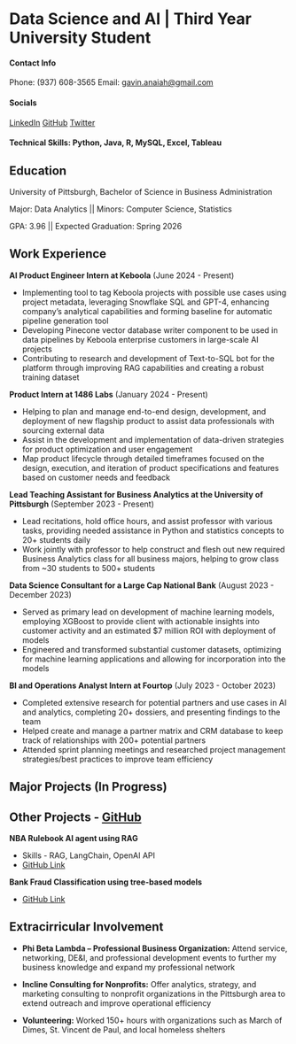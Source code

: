 # Data Science and AI | Third Year University Student

#### Contact Info
Phone: (937) 608-3565
Email: gavin.anaiah@gmail.com

#### Socials
[LinkedIn](https://www.linkedin.com/in/gavinpryor/)
[GitHub](https://github.com/gavinpryor)
[Twitter](https://twitter.com/gavinapryor)

#### Technical Skills: Python, Java, R, MySQL, Excel, Tableau

## Education
University of Pittsburgh, Bachelor of Science in Business Administration

Major: Data Analytics      ||      Minors: Computer Science, Statistics

GPA: 3.96                  ||      Expected Graduation: Spring 2026



## Work Experience
**AI Product Engineer Intern at Keboola** (June 2024 - Present)
+ Implementing tool to tag Keboola projects with possible use cases using project metadata, leveraging Snowflake SQL and GPT-4, enhancing company’s analytical capabilities and forming baseline for automatic pipeline generation tool
+ Developing Pinecone vector database writer component to be used in data pipelines by Keboola enterprise customers in large-scale AI projects
+ Contributing to research and development of Text-to-SQL bot for the platform through improving RAG capabilities and creating a robust training dataset


**Product Intern at 1486 Labs** (January 2024 - Present)
+ Helping to plan and manage end-to-end design, development, and deployment of new flagship product to assist data professionals with sourcing external data
+ Assist in the development and implementation of data-driven strategies for product optimization and user engagement
+ Map product lifecycle through detailed timeframes focused on the design, execution, and iteration of product specifications and features based on customer needs and feedback

**Lead Teaching Assistant for Business Analytics at the University of Pittsburgh** (September 2023 - Present)
+ Lead recitations, hold office hours, and assist professor with various tasks, providing needed assistance in Python and statistics concepts to 20+ students daily
+ Work jointly with professor to help construct and flesh out new required Business Analytics class for all business majors, helping to grow class from ~30 students to 500+ students

**Data Science Consultant for a Large Cap National Bank** (August 2023 - December 2023)
+ Served as primary lead on development of machine learning models, employing XGBoost to provide client with actionable insights into customer activity and an estimated $7 million ROI with deployment of models
+ Engineered and transformed substantial customer datasets, optimizing for machine learning applications and allowing for incorporation into the models

**BI and Operations Analyst Intern at Fourtop** (July 2023 - October 2023)
+ Completed extensive research for potential partners and use cases in AI and analytics, completing 20+ dossiers, and presenting findings to the team
+ Helped create and manage a partner matrix and CRM database to keep track of relationships with 200+ potential partners
+ Attended sprint planning meetings and researched project management strategies/best practices to improve team efficiency



## Major Projects (In Progress)


## Other Projects - [GitHub](https://github.com/gavinpryor)

**NBA Rulebook AI agent using RAG**
+ Skills - RAG, LangChain, OpenAI API
+ [GitHub Link](https://github.com/gavinpryor/nba-rulebook-ai-agent)

**Bank Fraud Classification using tree-based models**
+ [GitHub Link]()


  


## Extracirricular Involvement
+ **Phi Beta Lambda – Professional Business Organization:** Attend service, networking, DE&I, and professional development events to further my business knowledge and expand my professional network
            
+ **Incline Consulting for Nonprofits:** Offer analytics, strategy, and marketing consulting to nonprofit organizations in the Pittsburgh area to extend outreach and improve operational efficiency

+ **Volunteering:** Worked 150+ hours with organizations such as March of Dimes, St. Vincent de Paul, and local homeless shelters





